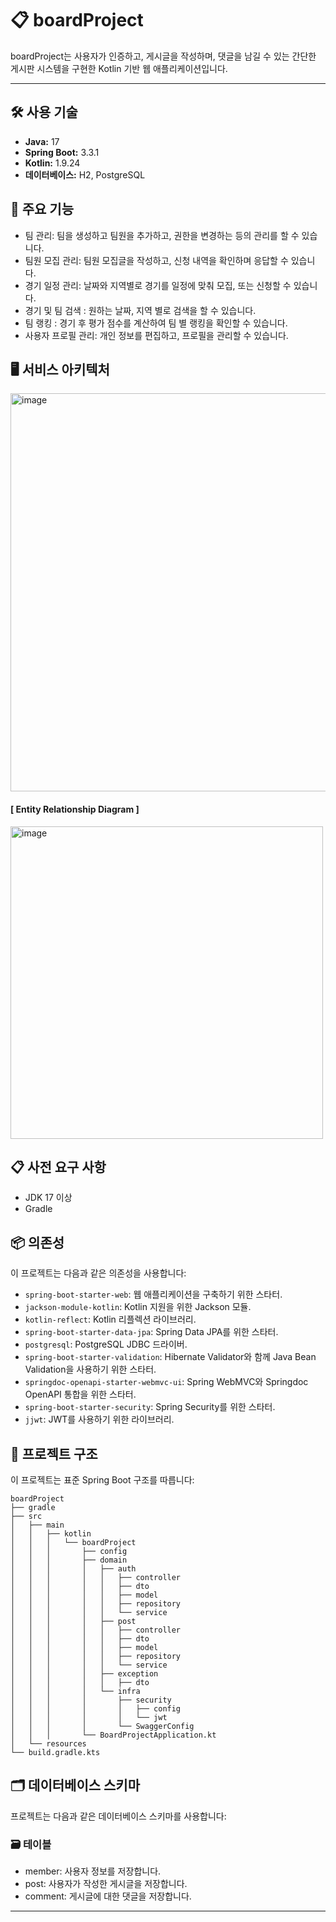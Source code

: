 # 📋 boardProject

boardProject는 사용자가 인증하고, 게시글을 작성하며, 댓글을 남길 수 있는 간단한 게시판 시스템을 구현한 Kotlin 기반 웹 애플리케이션입니다.
***

## 🛠 사용 기술

- **Java:** 17
- **Spring Boot:** 3.3.1
- **Kotlin:** 1.9.24
- **데이터베이스:** H2, PostgreSQL

## 🚀 주요 기능

- 팀 관리: 팀을 생성하고 팀원을 추가하고, 권한을 변경하는 등의 관리를 할 수 있습니다.
- 팀원 모집 관리: 팀원 모집글을 작성하고, 신청 내역을 확인하며 응답할 수 있습니다.
- 경기 일정 관리: 날짜와 지역별로 경기를 일정에 맞춰 모집, 또는 신청할 수 있습니다.
- 경기 및 팀 검색 : 원하는 날짜, 지역 별로 검색을 할 수 있습니다.
- 팀 랭킹 : 경기 후 평가 점수를 계산하여 팀 별 랭킹을 확인할 수 있습니다.
- 사용자 프로필 관리: 개인 정보를 편집하고, 프로필을 관리할 수 있습니다.

## 🖥️ 서비스 아키텍처
<img width="637" alt="image" src="https://github.com/user-attachments/assets/84daf55d-fc0c-4635-b3ef-655b95860fe1">

#### [ Entity Relationship Diagram ]
<img width="500" alt="image" src="https://github.com/taehuiii/boardProject/assets/160212663/a5cafe1f-8b6f-44e9-b28c-748e9158aecb">

## 📋 사전 요구 사항

- JDK 17 이상
- Gradle

## 📦 의존성

이 프로젝트는 다음과 같은 의존성을 사용합니다:

- `spring-boot-starter-web`: 웹 애플리케이션을 구축하기 위한 스타터.
- `jackson-module-kotlin`: Kotlin 지원을 위한 Jackson 모듈.
- `kotlin-reflect`: Kotlin 리플렉션 라이브러리.
- `spring-boot-starter-data-jpa`: Spring Data JPA를 위한 스타터.
- `postgresql`: PostgreSQL JDBC 드라이버.
- `spring-boot-starter-validation`: Hibernate Validator와 함께 Java Bean Validation을 사용하기 위한 스타터.
- `springdoc-openapi-starter-webmvc-ui`: Spring WebMVC와 Springdoc OpenAPI 통합을 위한 스타터.
- `spring-boot-starter-security`: Spring Security를 위한 스타터.
- `jjwt`: JWT를 사용하기 위한 라이브러리.

## 📂 프로젝트 구조

이 프로젝트는 표준 Spring Boot 구조를 따릅니다:

```
boardProject
├── gradle
├── src
│   ├── main
│   │   ├── kotlin
│   │   │   └── boardProject
│   │   │       ├── config
│   │   │       ├── domain
│   │   │       │   ├── auth
│   │   │       │   │   ├── controller
│   │   │       │   │   ├── dto
│   │   │       │   │   ├── model
│   │   │       │   │   ├── repository
│   │   │       │   │   └── service
│   │   │       │   ├── post
│   │   │       │   │   ├── controller
│   │   │       │   │   ├── dto
│   │   │       │   │   ├── model
│   │   │       │   │   ├── repository
│   │   │       │   │   └── service
│   │   │       │   ├── exception
│   │   │       │   │   ├── dto
│   │   │       │   └── infra
│   │   │       │       ├── security
│   │   │       │       │   ├── config
│   │   │       │       │   └── jwt
│   │   │       │       └── SwaggerConfig
│   │   │       └── BoardProjectApplication.kt
│   └── resources
└── build.gradle.kts

```

## 🗂️ 데이터베이스 스키마
프로젝트는 다음과 같은 데이터베이스 스키마를 사용합니다:


### 🗃️ 테이블
- member: 사용자 정보를 저장합니다.
- post: 사용자가 작성한 게시글을 저장합니다.
- comment: 게시글에 대한 댓글을 저장합니다. 





***






